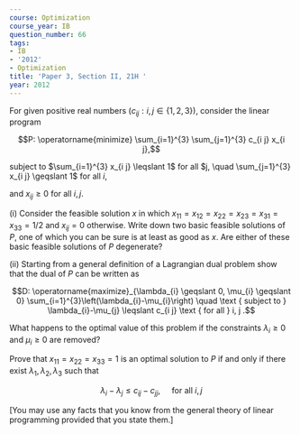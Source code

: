 ```yaml
---
course: Optimization
course_year: IB
question_number: 66
tags:
- IB
- '2012'
- Optimization
title: 'Paper 3, Section II, 21H '
year: 2012
---
```




For given positive real numbers $\left(c_{i j}: i, j \in\{1,2,3\}\right)$, consider the linear program

$$P: \operatorname{minimize} \sum_{i=1}^{3} \sum_{j=1}^{3} c_{i j} x_{i j},$$

subject to $\sum_{i=1}^{3} x_{i j} \leqslant 1$ for all $j, \quad \sum_{j=1}^{3} x_{i j} \geqslant 1$ for all $i$,

and $x_{i j} \geqslant 0$ for all $i, j$.

(i) Consider the feasible solution $x$ in which $x_{11}=x_{12}=x_{22}=x_{23}=x_{31}=x_{33}=1 / 2$ and $x_{i j}=0$ otherwise. Write down two basic feasible solutions of $P$, one of which you can be sure is at least as good as $x$. Are either of these basic feasible solutions of $P$ degenerate?

(ii) Starting from a general definition of a Lagrangian dual problem show that the dual of $P$ can be written as

$$D: \operatorname{maximize}_{\lambda_{i} \geqslant 0, \mu_{i} \geqslant 0} \sum_{i=1}^{3}\left(\lambda_{i}-\mu_{i}\right) \quad \text { subject to } \lambda_{i}-\mu_{j} \leqslant c_{i j} \text { for all } i, j .$$

What happens to the optimal value of this problem if the constraints $\lambda_{i} \geqslant 0$ and $\mu_{i} \geqslant 0$ are removed?

Prove that $x_{11}=x_{22}=x_{33}=1$ is an optimal solution to $P$ if and only if there exist $\lambda_{1}, \lambda_{2}, \lambda_{3}$ such that

$$\lambda_{i}-\lambda_{j} \leqslant c_{i j}-c_{j j}, \quad \text { for all } i, j$$

[You may use any facts that you know from the general theory of linear programming provided that you state them.]
